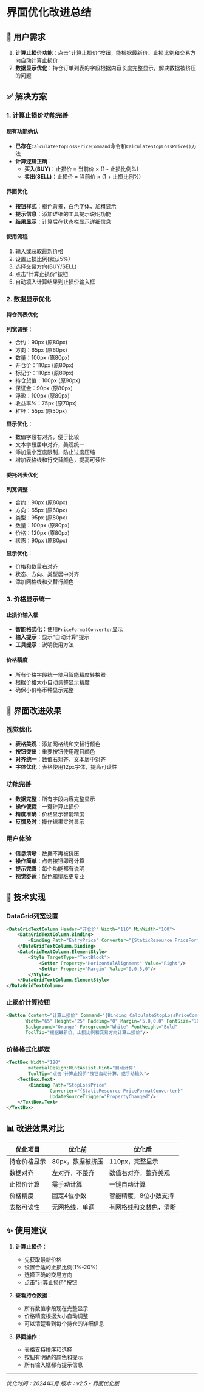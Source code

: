 # 界面优化改进总结

## 🎯 用户需求

1. **计算止损价功能**：点击"计算止损价"按钮，能根据最新价、止损比例和交易方向自动计算止损价
2. **数据显示优化**：持仓订单列表的字段根据内容长度完整显示，解决数据被挤压的问题

## ✅ 解决方案

### 1. 计算止损价功能完善

#### 现有功能确认
- **已存在**`CalculateStopLossPriceCommand`命令和`CalculateStopLossPrice()`方法
- **计算逻辑正确**：
  - **买入(BUY)**：止损价 = 当前价 × (1 - 止损比例%)
  - **卖出(SELL)**：止损价 = 当前价 × (1 + 止损比例%)

#### 界面优化
- **按钮样式**：橙色背景，白色字体，加粗显示
- **提示信息**：添加详细的工具提示说明功能
- **结果显示**：计算后在状态栏显示详细信息

#### 使用流程
1. 输入或获取最新价格
2. 设置止损比例(默认5%)
3. 选择交易方向(BUY/SELL)
4. 点击"计算止损价"按钮
5. 自动填入计算结果到止损价输入框

### 2. 数据显示优化

#### 持仓列表优化
**列宽调整**：
- 合约：90px (原80px)
- 方向：65px (原60px) 
- 数量：100px (原80px)
- 开仓价：110px (原80px)
- 标记价：110px (原80px) 
- 持仓货值：100px (原90px)
- 保证金：90px (原80px)
- 浮盈：100px (原80px)
- 收益率%：75px (原70px)
- 杠杆：55px (原50px)

**显示优化**：
- 数值字段右对齐，便于比较
- 文本字段居中对齐，美观统一
- 添加最小宽度限制，防止过度压缩
- 增加表格线和行交替颜色，提高可读性

#### 委托列表优化
**列宽调整**：
- 合约：90px (原80px)
- 方向：65px (原60px)
- 类型：95px (原80px)
- 数量：100px (原80px)
- 价格：120px (原80px)
- 状态：90px (原80px)

**显示优化**：
- 价格和数量右对齐
- 状态、方向、类型居中对齐
- 添加网格线和交替行颜色

### 3. 价格显示统一

#### 止损价输入框
- **智能格式化**：使用`PriceFormatConverter`显示
- **输入提示**：显示"自动计算"提示
- **工具提示**：说明使用方法

#### 价格精度
- 所有价格字段统一使用智能精度转换器
- 根据价格大小自动调整显示精度
- 确保小价格币种显示完整

## 🎨 界面改进效果

### 视觉优化
- **表格美观**：添加网格线和交替行颜色
- **按钮突出**：重要按钮使用醒目颜色
- **对齐统一**：数值右对齐，文本居中对齐
- **字体优化**：表格使用12px字体，提高可读性

### 功能完善
- **数据完整**：所有字段内容完整显示
- **操作便捷**：一键计算止损价
- **精度准确**：价格显示智能精度
- **反馈及时**：操作结果实时显示

### 用户体验
- **信息清晰**：数据不再被挤压
- **操作简单**：点击按钮即可计算
- **提示完善**：每个功能都有说明
- **视觉舒适**：配色和排版更专业

## 🔧 技术实现

### DataGrid列宽设置
```xml
<DataGridTextColumn Header="开仓价" Width="110" MinWidth="100">
    <DataGridTextColumn.Binding>
        <Binding Path="EntryPrice" Converter="{StaticResource PriceFormatConverter}"/>
    </DataGridTextColumn.Binding>
    <DataGridTextColumn.ElementStyle>
        <Style TargetType="TextBlock">
            <Setter Property="HorizontalAlignment" Value="Right"/>
            <Setter Property="Margin" Value="0,0,5,0"/>
        </Style>
    </DataGridTextColumn.ElementStyle>
</DataGridTextColumn>
```

### 止损价计算按钮
```xml
<Button Content="计算止损价" Command="{Binding CalculateStopLossPriceCommand}" 
       Width="65" Height="25" Padding="0" Margin="5,0,0,0" FontSize="10"
       Background="Orange" Foreground="White" FontWeight="Bold"
       ToolTip="根据最新价、止损比例和交易方向计算止损价"/>
```

### 价格格式化绑定
```xml
<TextBox Width="120" 
        materialDesign:HintAssist.Hint="自动计算"
        ToolTip="点击'计算止损价'按钮自动计算，或手动输入">
    <TextBox.Text>
        <Binding Path="StopLossPrice" 
                Converter="{StaticResource PriceFormatConverter}" 
                UpdateSourceTrigger="PropertyChanged"/>
    </TextBox.Text>
</TextBox>
```

## 📊 改进效果对比

| 优化项目 | 优化前 | 优化后 |
|---------|--------|--------|
| 持仓价格显示 | 80px，数据被挤压 | 110px，完整显示 |
| 数据对齐 | 左对齐，不整齐 | 数值右对齐，整齐美观 |
| 止损价计算 | 需手动计算 | 一键自动计算 |
| 价格精度 | 固定4位小数 | 智能精度，8位小数支持 |
| 表格可读性 | 无网格线，单调 | 有网格线和交替色，清晰 |

## ✨ 使用建议

1. **计算止损价**：
   - 先获取最新价格
   - 设置合适的止损比例(1%-20%)
   - 选择正确的交易方向
   - 点击"计算止损价"按钮

2. **查看持仓数据**：
   - 所有数值字段现在完整显示
   - 价格精度根据大小自动调整
   - 可以清楚看到每个持仓的详细信息

3. **界面操作**：
   - 表格支持排序和选择
   - 按钮有明确的颜色和提示
   - 所有输入框都有提示信息

---
*优化时间：2024年1月*
*版本：v2.5 - 界面优化版* 